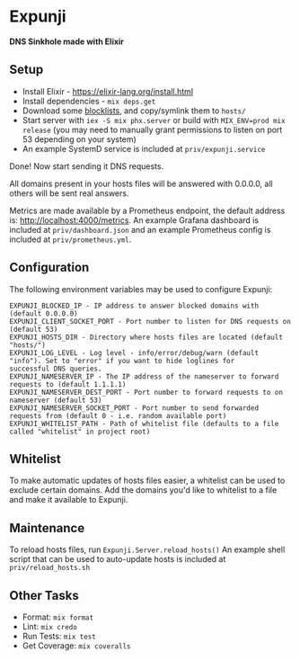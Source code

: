 # Expunji

**DNS Sinkhole made with Elixir**

## Setup
* Install Elixir - https://elixir-lang.org/install.html
* Install dependencies - `mix deps.get`
* Download some [blocklists](https://github.com/topics/blocklist), and copy/symlink them to `hosts/`
* Start server with `iex -S mix phx.server` or build with `MIX_ENV=prod mix release` (you may need to manually grant
permissions to listen on port 53 depending on your system)
* An example SystemD service is included at `priv/expunji.service`

Done! Now start sending it DNS requests.

All domains present in your hosts files will be answered with 0.0.0.0, all others will be sent real answers.

Metrics are made available by a Prometheus endpoint, the default address is:
[http://localhost:4000/metrics](http://localhost:4000/metrics). An example Grafana dashboard is included at
`priv/dashboard.json` and an example Prometheus config is included at `priv/prometheus.yml`.

## Configuration
The following environment variables may be used to configure Expunji:
```
EXPUNJI_BLOCKED_IP - IP address to answer blocked domains with (default 0.0.0.0)
EXPUNJI_CLIENT_SOCKET_PORT - Port number to listen for DNS requests on (default 53)
EXPUNJI_HOSTS_DIR - Directory where hosts files are located (default "hosts/")
EXPUNJI_LOG_LEVEL - Log level - info/error/debug/warn (default "info"). Set to "error" if you want to hide loglines for
successful DNS queries.
EXPUNJI_NAMESERVER_IP - The IP address of the nameserver to forward requests to (default 1.1.1.1)
EXPUNJI_NAMESERVER_DEST_PORT - Port number to forward requests to on nameserver (default 53)
EXPUNJI_NAMESERVER_SOCKET_PORT - Port number to send forwarded requests from (default 0 - i.e. random available port)
EXPUNJI_WHITELIST_PATH - Path of whitelist file (defaults to a file called "whitelist" in project root)
```

## Whitelist
To make automatic updates of hosts files easier, a whitelist can be used to exclude certain domains.
Add the domains you'd like to whitelist to a file and make it available to Expunji.

## Maintenance
To reload hosts files, run `Expunji.Server.reload_hosts()`
An example shell script that can be used to auto-update hosts is included at `priv/reload_hosts.sh`

## Other Tasks
* Format: `mix format`
* Lint: `mix credo`
* Run Tests: `mix test`
* Get Coverage: `mix coveralls`
